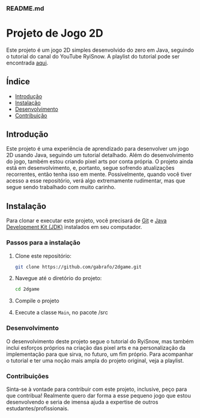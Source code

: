### README.md

# Projeto de Jogo 2D

Este projeto é um jogo 2D simples desenvolvido do zero em Java, seguindo o tutorial do canal do YouTube RyiSnow. A playlist do tutorial pode ser encontrada [aqui](https://www.youtube.com/playlist?list=PL_QPQmz5C6WUF-pOQDsbsKbaBZqXj4qSq).

## Índice

- [Introdução](#introdução)
- [Instalação](#instalação)
- [Desenvolvimento](#desenvolvimento)
- [Contribuição](#contribuição)

## Introdução

Este projeto é uma experiência de aprendizado para desenvolver um jogo 2D usando Java, seguindo um tutorial detalhado. Além do desenvolvimento do jogo, também estou criando pixel arts por conta própria. O projeto ainda está em desenvolvimento, e, portanto, segue sofrendo atualizações recorrentes, então tenha isso em mente. Possivelmente, quando você tiver acesso a esse repositório, verá algo extremamente rudimentar, mas que segue sendo trabalhado com muito carinho.

## Instalação

Para clonar e executar este projeto, você precisará de [Git](https://git-scm.com) e [Java Development Kit (JDK)](https://www.oracle.com/java/technologies/javase-jdk17-downloads.html) instalados em seu computador.

### Passos para a instalação

1. Clone este repositório:
   ```sh
   git clone https://github.com/gabrafo/2dgame.git
   ```
   
2. Navegue até o diretório do projeto:
   ```sh
   cd 2dgame
   ```

3. Compile o projeto

4. Execute a classe `Main`, no pacote /src

### Desenvolvimento

O desenvolvimento deste projeto segue o tutorial do RyiSnow, mas também inclui esforços próprios na criação das pixel arts e na personalização da implementação para que sirva, no futuro, um fim próprio. Para acompanhar o tutorial e ter uma noção mais ampla do projeto original, veja a playlist.

### Contribuições

Sinta-se à vontade para contribuir com este projeto, inclusive, peço para que contribua! Realmente quero dar forma a esse pequeno jogo que estou desenvolvendo e seria de imensa ajuda a expertise de outros estudantes/profissionais.
